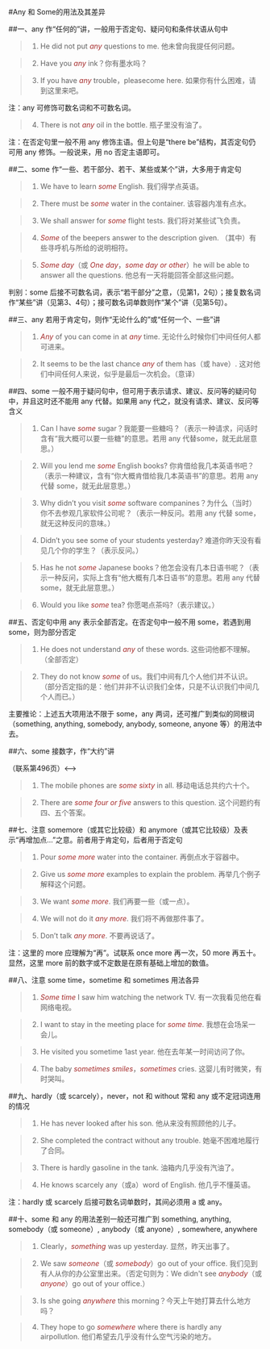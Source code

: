 #Any 和 Some的用法及其差异


##一、any 作“任何的”讲，一般用于否定句、疑问句和条件状语从句中


> 1. He did not put *any* questions to me. 他未曾向我提任何问题。

> 2. Have you *any* ink？你有墨水吗？

> 3. If you have *any* trouble，pleasecome here. 如果你有什么困难，请到这里来吧。

注：any 可修饰可数名词和不可数名词。

> 4. There is not *any* oil in the bottle. 瓶子里没有油了。

注：在否定句里一般不用 any 修饰主语。但上句是“there be”结构，其否定句仍可用 any 修饰。一般说来，用 no 否定主语即可。

##二、some 作“一些、若干部分、若干、某些或某个”讲，大多用于肯定句

> 1. We have to learn *some* English. 我们得学点英语。

> 2. There must be *some* water in the container. 该容器内准有点水。

> 3. We shall answer for *some* flight tests. 我们将对某些试飞负责。

> 4. *Some* of the beepers answer to the description given. （其中）有些寻呼机与所给的说明相符。

> 5. *Some day*（或 *One day*，*some day or other*）he will be able to answer all the questions. 他总有一天将能回答全部这些问题。

判别：some 后接不可数名词，表示“若干部分”之意，（见第1，2句）；接复数名词作“某些”讲（见第3、4句）；接可数名词单数则作“某个”讲（见第5句）。

##三、any 若用于肯定句，则作“无论什么的”或“任何一个、一些”讲

> 1. *Any* of you can come in at *any* time. 无论什么时候你们中间任何人都可进来。

> 2. It seems to be the last chance *any* of them has（或 have）. 这对他们中间任何人来说，似乎是最后一次机会。（意译）

##四、some 一般不用于疑问句中，但可用于表示请求、建议、反问等的疑问句中，并且这时还不能用 any 代替。如果用 any 代之，就没有请求、建议、反问等含义

> 1. Can I have *some* sugar？我能要一些糖吗？（表示一种请求，问话时含有“我大概可以要一些糖”的意思。若用 any 代替some，就无此层意思。）

> 2. Will you lend me *some* English books? 你肯借给我几本英语书吧？（表示一种建议，含有“你大概肯借给我几本英语书”的意思。若用 any 代替 some，就无此层意思。）

> 3. Why didn’t you visit *some* software companines？为什么（当时）你不去参观几家软件公司呢？（表示一种反问。若用 any 代替 some，就无这种反问的意味。）

> 4. Didn’t you see some of your students yesterday? 难道你昨天没有看见几个你的学生？（表示反问。）

> 5. Has he not *some* Japanese books？他怎会没有几本日语书呢？（表示一种反问，实际上含有“他大概有几本日语书”的意思。若用 any 代替 some，就无此层意思。）

> 6. Would you like *some* tea? 你愿喝点茶吗?（表示建议。）

##五、否定句中用 any 表示全部否定。在否定句中一般不用 some，若遇到用 some，则为部分否定

> 1. He does not understand *any* of these words. 这些词他都不理解。（全部否定）

> 2. They do not know *some* of us。我们中间有几个人他们并不认识。（部分否定指的是：他们并非不认识我们全体，只是不认识我们中间几个人而已。）

主要推论：上述五大项用法不限于 some，any 两词，还可推广到类似的同根词（something, anything, somebody, anybody, someone, anyone 等）的用法中去。

##六、some 接数字，作“大约”讲 
<!-->（联系第496页）<-->

> 1. The mobile phones are *some sixty* in all. 移动电话总共约六十个。

> 2. There are *some four or five* answers to this question. 这个问题约有四、五个答案。

##七、注意 somemore（或其它比较级）和 anymore（或其它比较级）及表示“再增加点…”之意。前者用于肯定句，后者用于否定句

> 1. Pour *some more* water into the container. 再倒点水于容器中。

> 2. Give us *some more* examples to explain the problem. 再举几个例子解释这个问题。

> 3. We want *some more*. 我们再要一些（或一点）。

> 4. We will not do it *any more*. 我们将不再做那件事了。

> 5. Don’t talk *any more*. 不要再说话了。

注：这里的 more 应理解为“再”。试联系 once more 再一次，50 more 再五十。显然，这里 more 前的数字或不定数是在原有基础上增加的数值。

##八、注意 some time，sometime 和 sometimes 用法各异

> 1. *Some time* I saw him watching the network TV. 有一次我看见他在看网络电视。

> 2. I want to stay in the meeting place for *some time*. 我想在会场呆一会儿。

> 3. He visited you sometime 1ast year. 他在去年某一时间访问了你。

> 4. The baby *sometimes smiles*，*sometimes* cries. 这婴儿有时微笑，有时哭叫。

##九、hardly（或 scarcely），never，not 和 without 常和 any 或不定冠词连用的情况

> 1. He has never looked after his son. 他从来没有照顾他的儿子。

> 2. She completed the contract without any trouble. 她毫不困难地履行了合同。

> 3. There is hardly gasoline in the tank. 油箱内几乎没有汽油了。

> 4. He knows scarcely any（或a）word of English. 他几乎不懂英语。

注：hardly 或 scarcely 后接可数名词单数时，其间必须用 a 或 any。

##十、some 和 any 的用法差别一般还可推广到 something, anything, somebody（或 someone）, anybody（或 anyone）, somewhere, anywhere

> 1. Clearly，*something* was up yesterday. 显然，昨天出事了。

> 2. We saw *someone*（或 *somebody*）go out of your office. 我们见到有人从你的办公室里出来。（否定句则为：We didn't see *anybody*（或 *anyone*）go out of your office.）

> 3. Is she going *anywhere* this morning？今天上午她打算去什么地方吗？

> 4. They hope to go *somewhere* where there is hardly any airpollutlon. 他们希望去几乎没有什么空气污染的地方。

<style>em {color: brown;}</style>